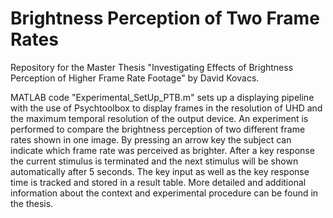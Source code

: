 # Brightness Perception of Two Frame Rates
 Repository for the Master Thesis "Investigating Effects of Brightness Perception of Higher Frame Rate Footage" by David Kovacs.
 
 MATLAB code "Experimental_SetUp_PTB.m" sets up a displaying pipeline with the use of Psychtoolbox to display frames in the resolution of UHD and the maximum temporal resolution of the output device. An experiment is performed to compare the brightness perception of two different frame rates shown in one image. By pressing an arrow key the subject can indicate which frame rate was perceived as brighter. After a key response the current stimulus is terminated and the next stimulus will be shown automatically after 5 seconds. The key input as well as the key response time is tracked and stored in a result table. More detailed and additional information about the context and experimental procedure can be found in the thesis.
